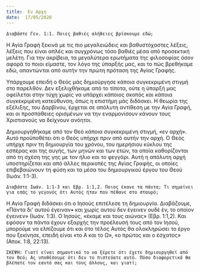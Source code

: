 ```yaml
---
title:  Εν Αρχη
date:  17/05/2020
---
```


`Διαβάστε Γεν. 1:1. Ποιες βαθιές αλήθειες βρίσκουμε εδώ;`

Η Αγία Γραφή ξεκινά με τις πιο μεγαλειώδεις και βαθυστόχαστες λέξεις, λέξεις που είναι απλές και συγχρόνως τόσο βαθιές μέσα από προσεκτική μελέτη. Για την ακρίβεια, τα μεγαλύτερα ερωτήματα της φιλοσοφίας όσον αφορά το ποιοι είμαστε, τον λόγο της ύπαρξής μας, και το πώς βρεθήκαμε εδώ, απαντώνται από αυτήν την πρώτη πρόταση της Αγίας Γραφής.

Υπάρχουμε επειδή ο Θεός μάς δημιούργησε κάποια συγκεκριμένη στιγμή στο παρελθόν. Δεν εξελιχθήκαμε από το τίποτα, ούτε η ύπαρξή μας οφείλεται στην τύχη χωρίς να υπάρχει κάποιος σκοπός και κάποια συγκεκριμένη κατεύθυνση, όπως η επιστήμη μάς διδάσκει. Η θεωρία της εξέλιξης, του Δαρβίνου, έρχεται σε απόλυτη αντίθεση με την Αγία Γραφή, και οι προσπάθειες ορισμένων να την εναρμονίσουν κάνουν τους Χριστιανούς να δείχνουν ανόητοι.

Δημιουργηθήκαμε από τον Θεό κάποια συγκεκριμένη στιγμή, «εν αρχή». Αυτό προϋποθέτει ότι ο Θεός υπήρχε πριν από αυτήν την αρχή. Ο Θεός υπήρχε πριν τη δημιουργία του χρόνου, του ημερήσιου κύκλου της εσπέρας και της αυγής, των μηνών και των ετών, τα οποία καθορίζονται από τη σχέση της γης με τον ήλιο και το φεγγάρι. Αυτή η απόλυτη αρχή υποστηρίζεται και από άλλες περικοπές της Αγίας Γραφής, οι οποίες επιβεβαιώνουν τη φύση και τα μέσα του δημιουργικού έργου του Θεού (Ιωάν. 1:1-3).

`Διαβάστε Ιωάν. 1:1-3 και Εβρ. 1:1,2. Ποιος έκανε τα πάντα; Τι σημαίνει για εσάς το γεγονός ότι Αυτός ήταν που πέθανε στο σταυρό;`

Η Αγία Γραφή διδάσκει ότι ο Ιησούς επιτέλεσε τη δημιουργία. Διαβάζουμε, «Πάντα δι' αυτού έγειναν▪ και χωρίς αυτού δεν έγεινεν ουδέ έν, το οποίον έγεινεν» (Ιωάν. 1:3). Ο Ιησούς, «έκαμε και τους αιώνας» (Εβρ. 1:1,2). Και εφόσον τα πάντα έχουν εξαρχής την προέλευσή τους από τον Ιησού, μπορούμε να ελπίζουμε ότι και στο τέλος Αυτός θα ολοκληρώσει το έργο που ξεκίνησε, επειδή είναι «το Α και το Ω», «ο πρώτος και ο έσχατος» (Αποκ. 1:8, 22:13).

`ΣΚΕΨΗ: Γιατί είναι σημαντικό το να ξέρετε ότι έχετε δημιουργηθεί από τον Θεό; Ας υποθέσουμε ότι δεν το πιστεύατε αυτό. Πόσο διαφορετικά θα βλέπατε τον εαυτό σας και τους άλλους, και γιατί;`